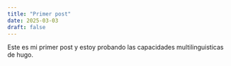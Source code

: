 ```yaml
---
title: "Primer post"
date: 2025-03-03
draft: false
---
```


Este es mi primer post y estoy probando las capacidades multilinguisticas de hugo.